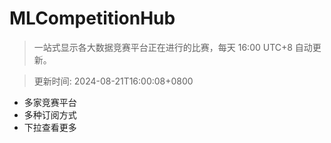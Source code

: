 # MLCompetitionHub

> 一站式显示各大数据竞赛平台正在进行的比赛，每天 16:00 UTC+8 自动更新。
  
> 更新时间: 2024-08-21T16:00:08+0800 

* 多家竞赛平台
* 多种订阅方式
* 下拉查看更多